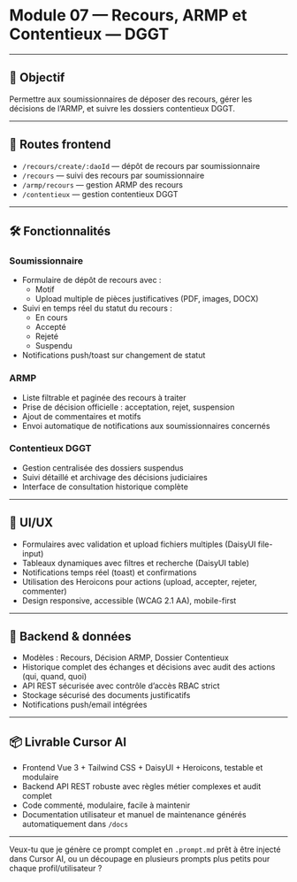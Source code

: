 # Module 07 — Recours, ARMP et Contentieux — DGGT

---

## 🎯 Objectif

Permettre aux soumissionnaires de déposer des recours, gérer les décisions de l’ARMP, et suivre les dossiers contentieux DGGT.

---

## 📁 Routes frontend

- `/recours/create/:daoId` — dépôt de recours par soumissionnaire  
- `/recours` — suivi des recours par soumissionnaire  
- `/armp/recours` — gestion ARMP des recours  
- `/contentieux` — gestion contentieux DGGT  

---

## 🛠 Fonctionnalités

### Soumissionnaire

- Formulaire de dépôt de recours avec :  
  - Motif  
  - Upload multiple de pièces justificatives (PDF, images, DOCX)  
- Suivi en temps réel du statut du recours :  
  - En cours  
  - Accepté  
  - Rejeté  
  - Suspendu  
- Notifications push/toast sur changement de statut

### ARMP

- Liste filtrable et paginée des recours à traiter  
- Prise de décision officielle : acceptation, rejet, suspension  
- Ajout de commentaires et motifs  
- Envoi automatique de notifications aux soumissionnaires concernés

### Contentieux DGGT

- Gestion centralisée des dossiers suspendus  
- Suivi détaillé et archivage des décisions judiciaires  
- Interface de consultation historique complète

---

## 🎨 UI/UX

- Formulaires avec validation et upload fichiers multiples (DaisyUI file-input)  
- Tableaux dynamiques avec filtres et recherche (DaisyUI table)  
- Notifications temps réel (toast) et confirmations  
- Utilisation des Heroicons pour actions (upload, accepter, rejeter, commenter)  
- Design responsive, accessible (WCAG 2.1 AA), mobile-first

---

## 🔐 Backend & données

- Modèles : Recours, Décision ARMP, Dossier Contentieux  
- Historique complet des échanges et décisions avec audit des actions (qui, quand, quoi)  
- API REST sécurisée avec contrôle d’accès RBAC strict  
- Stockage sécurisé des documents justificatifs  
- Notifications push/email intégrées

---

## 📦 Livrable Cursor AI

- Frontend Vue 3 + Tailwind CSS + DaisyUI + Heroicons, testable et modulaire  
- Backend API REST robuste avec règles métier complexes et audit complet  
- Code commenté, modulaire, facile à maintenir  
- Documentation utilisateur et manuel de maintenance générés automatiquement dans `/docs`

---

Veux-tu que je génère ce prompt complet en `.prompt.md` prêt à être injecté dans Cursor AI, ou un découpage en plusieurs prompts plus petits pour chaque profil/utilisateur ?
